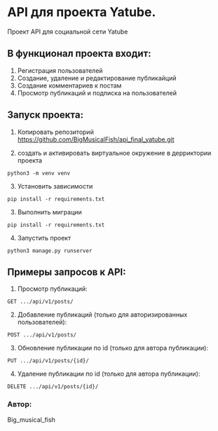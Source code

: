 # API для проекта Yatube. 
Проект API для социальной сети Yatube

## В функционал проекта входит:

1. Регистрация пользователей
2. Создание, удаление и редактирование публикайций
3. Создание комментариев к постам
4. Просмотр публикаций и подписка на пользователей

## Запуск проекта:

1. Копировать репозиторий https://github.com/BigMusicalFish/api_final_yatube.git

2. создать и активировать виртуальное окружение в дерриктории проекта
```
python3 -m venv venv
```

3. Установить зависимости
```
pip install -r requirements.txt
```

3. Выполнить миграции
```
pip install -r requirements.txt
```

4. Запустить проект
```
python3 manage.py runserver
```

## Примеры запросов к API:

1. Просмотр публикаций:
```
GET .../api/v1/posts/
```

2. Добавление публикаций (только для авторизированных пользователей):
```
POST .../api/v1/posts/
```

3. Обновление публикации по id (только для автора публикации):
```
PUT .../api/v1/posts/{id}/
```

4. Удаление публикации по id (только для автора публикации):
```
DELETE .../api/v1/posts/{id}/
```

### Автор:

Big_musical_fish